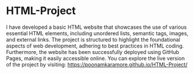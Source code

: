 # HTML-Project

I have developed a basic HTML website that showcases the use of various essential HTML elements, including unordered lists, semantic tags, images, and external links. 
The project is structured to highlight the foundational aspects of web development, adhering to best practices in HTML coding. Furthermore, the website has been successfully deployed using GitHub Pages, making it easily accessible online. 
You can explore the live version of the project by visiting: https://poonamkaramore.github.io/HTML-Project/
